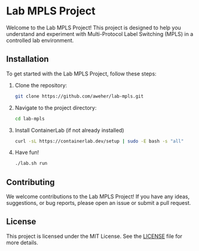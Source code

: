 # Lab MPLS Project

Welcome to the Lab MPLS Project! This project is designed to help you understand and experiment with Multi-Protocol Label Switching (MPLS) in a controlled lab environment.

## Installation

To get started with the Lab MPLS Project, follow these steps:

1. Clone the repository:

    ```bash
    git clone https://github.com/aweher/lab-mpls.git
    ```

2. Navigate to the project directory:

    ```bash
    cd lab-mpls
    ```

3. Install ContainerLab (if not already installed)

    ```bash
    curl -sL https://containerlab.dev/setup | sudo -E bash -s "all"
    ```

4. Have fun!

    ```bash
    ./lab.sh run
    ```

## Contributing

We welcome contributions to the Lab MPLS Project! If you have any ideas, suggestions, or bug reports, please open an issue or submit a pull request.

## License

This project is licensed under the MIT License. See the [LICENSE](LICENSE) file for more details.
